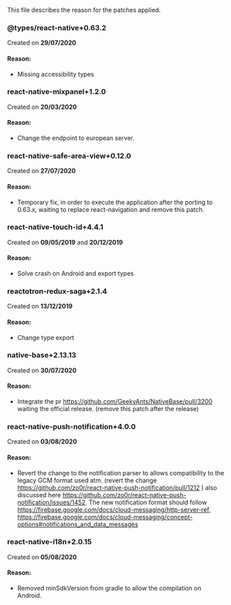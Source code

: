 This file describes the reason for the patches applied.

### @types/react-native+0.63.2
Created on **29/07/2020**

#### Reason:
- Missing accessibility types


### react-native-mixpanel+1.2.0
Created on **20/03/2020**

#### Reason:
- Change the endpoint to european server.


### react-native-safe-area-view+0.12.0
Created on **27/07/2020**

#### Reason:
- Temporary fix, in order to execute the application after the porting to 0.63.x, waiting to replace react-navigation and remove this patch.


### react-native-touch-id+4.4.1
Created on **09/05/2019** and **20/12/2019**

#### Reason:
- Solve crash on Android and export types


### reactotron-redux-saga+2.1.4
Created on **13/12/2019**

#### Reason:
- Change type export


### native-base+2.13.13
Created on **30/07/2020**

#### Reason:
- Integrate the pr https://github.com/GeekyAnts/NativeBase/pull/3200 waiting the official release. (remove this patch after the release)


### react-native-push-notification+4.0.0
Created on **03/08/2020**

#### Reason:
- Revert the change to the notification parser to allows compatibility to the legacy GCM format used atm. (revert the change https://github.com/zo0r/react-native-push-notification/pull/1212 )
also discussed here https://github.com/zo0r/react-native-push-notification/issues/1452.
The new notification format should follow https://firebase.google.com/docs/cloud-messaging/http-server-ref, https://firebase.google.com/docs/cloud-messaging/concept-options#notifications_and_data_messages

### react-native-i18n+2.0.15
Created on **05/08/2020**

#### Reason:
- Removed minSdkVersion from gradle to allow the compilation on Android. 
